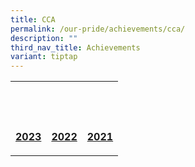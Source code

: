 ```yaml
---
title: CCA
permalink: /our-pride/achievements/cca/
description: ""
third_nav_title: Achievements
variant: tiptap
---
```

<table style="minWidth: 75px">
<colgroup>
<col>
<col>
<col>
</colgroup>
<tbody>
<tr>
<th rowspan="1" colspan="1">
<p>&nbsp;</p>
</th>
<th rowspan="1" colspan="1">
<p>&nbsp;</p>
</th>
<th rowspan="1" colspan="1">
<p>&nbsp;</p>
</th>
</tr>
<tr>
<td rowspan="1" colspan="1">
<p><strong><a href="/our-pride/achievements/cca/2023/" rel="noopener noreferrer nofollow" target="_blank">2023</a></strong>
</p>
</td>
<td rowspan="1" colspan="1">
<p><strong><a href="/our-pride/achievements/cca/2022/" rel="noopener noreferrer nofollow" target="_blank">2022</a></strong>
</p>
</td>
<td rowspan="1" colspan="1">
<p><strong><a href="/our-pride/achievements/cca/2021/" rel="noopener noreferrer nofollow" target="_blank">2021</a></strong>
</p>
</td>
</tr>
</tbody>
</table>
<p></p>